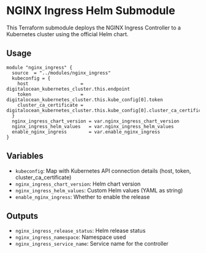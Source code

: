 # NGINX Ingress Helm Submodule

This Terraform submodule deploys the NGINX Ingress Controller to a Kubernetes cluster using the official Helm chart.

## Usage
```hcl
module "nginx_ingress" {
  source  = "../modules/nginx_ingress"
  kubeconfig = {
    host                   = digitalocean_kubernetes_cluster.this.endpoint
    token                  = digitalocean_kubernetes_cluster.this.kube_config[0].token
    cluster_ca_certificate = digitalocean_kubernetes_cluster.this.kube_config[0].cluster_ca_certificate
  }
  nginx_ingress_chart_version = var.nginx_ingress_chart_version
  nginx_ingress_helm_values   = var.nginx_ingress_helm_values
  enable_nginx_ingress        = var.enable_nginx_ingress
}
```

## Variables
- `kubeconfig`: Map with Kubernetes API connection details (host, token, cluster_ca_certificate)
- `nginx_ingress_chart_version`: Helm chart version
- `nginx_ingress_helm_values`: Custom Helm values (YAML as string)
- `enable_nginx_ingress`: Whether to enable the release

## Outputs
- `nginx_ingress_release_status`: Helm release status
- `nginx_ingress_namespace`: Namespace used
- `nginx_ingress_service_name`: Service name for the controller 